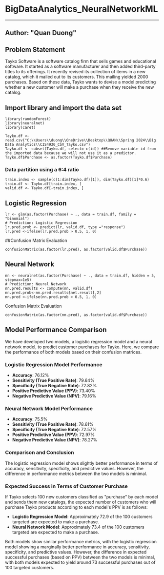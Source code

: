 # BigDataAnalytics_NeuralNetworkML
---
Author: "Quan Duong"
---

## Problem Statement

Tayko Software is a software catalog firm that sells games and educational software. It started as a software manufacturer and then added third-party titles to its offerings. It recently revised its collection of items in a new catalog, which it mailed out to its customers. This mailing yielded 2000 purchases. Based on these data, Tayko wants to devise a model predicting whether a new customer will make a purchase when they receive the new catalog.

## Import library and import the data set

```{r Purchase}
library(randomForest)
library(neuralnet)
library(caret)

Tayko.df <- read.csv("C:\\Users\\duong\\OneDrive\\Desktop\\QUAN\\Spring 2024\\Big Data Analytics\\CIS4930_CSV_Tayko.csv")
Tayko.df <- subset(Tayko.df, select=-c(id)) ##Remove variable id from the imported data because we will not use it as a predictor. 
Tayko.df$Purchase <- as.factor(Tayko.df$Purchase)
```

### Data partition using a 6:4 ratio

```{r}
train.index <- sample(c(1:dim(Tayko.df)[1]), dim(Tayko.df)[1]*0.6)  
train.df <- Tayko.df[train.index, ]
valid.df <- Tayko.df[-train.index, ]
```

## Logistic Regression

```{r}
lr <- glm(as.factor(Purchase) ~ ., data = train.df, family = "binomial") 
# Prediction: Logistic Regression
lr.pred.prob <- predict(lr, valid.df, type ="response")
lr.pred <-ifelse(lr.pred.prob > 0.5, 1, 0)
```

##Confusion Matrix Evaluation

```{r}
confusionMatrix(as.factor(lr.pred), as.factor(valid.df$Purchase))

```

## Neural Network

```{r}
nn <- neuralnet(as.factor(Purchase) ~ ., data = train.df, hidden = 5, stepmax=1e5)
# Prediction: Neural Network
nn.pred.results <- compute(nn, valid.df)
nn.pred.prob<-nn.pred.results$net.result[,2]
nn.pred <-ifelse(nn.pred.prob > 0.5, 1, 0)
```

Confusion Matrix Evaluation

```{r}
confusionMatrix(as.factor(nn.pred), as.factor(valid.df$Purchase))
```

## Model Performance Comparison

We have developed two models, a logistic regression model and a neural network model, to predict customer purchases for Tayko. Here, we compare the performance of both models based on their confusion matrices.

### Logistic Regression Model Performance

-   **Accuracy**: 76.12%
-   **Sensitivity (True Positive Rate)**: 79.64%
-   **Specificity (True Negative Rate)**: 72.82%
-   **Positive Predictive Value (PPV)**: 73.40%
-   **Negative Predictive Value (NPV)**: 79.16%

### Neural Network Model Performance

-   **Accuracy**: 75.5%
-   **Sensitivity (True Positive Rate)**: 78.61%
-   **Specificity (True Negative Rate)**: 72.57%
-   **Positive Predictive Value (PPV)**: 72.97%
-   **Negative Predictive Value (NPV)**: 78.27%

### Comparison and Conclusion

The logistic regression model shows slightly better performance in terms of accuracy, sensitivity, specificity, and predictive values. However, the difference in performance metrics between the two models is minimal.

### Expected Success in Terms of Customer Purchase

If Tayko selects 100 new customers classified as "purchase" by each model and sends them new catalogs, the expected number of customers who will purchase Tayko products according to each model's PPV is as follows:

-   **Logistic Regression Model**: Approximately 72.9 of the 100 customers targeted are expected to make a purchase.
-   **Neural Network Model**: Approximately 73.4 of the 100 customers targeted are expected to make a purchase.

Both models show similar performance metrics, with the logistic regression model showing a marginally better performance in accuracy, sensitivity, specificity, and predictive values. However, the difference in expected successful purchases (based on PPV) between the two models is minimal, with both models expected to yield around 73 successful purchases out of 100 targeted customers.

